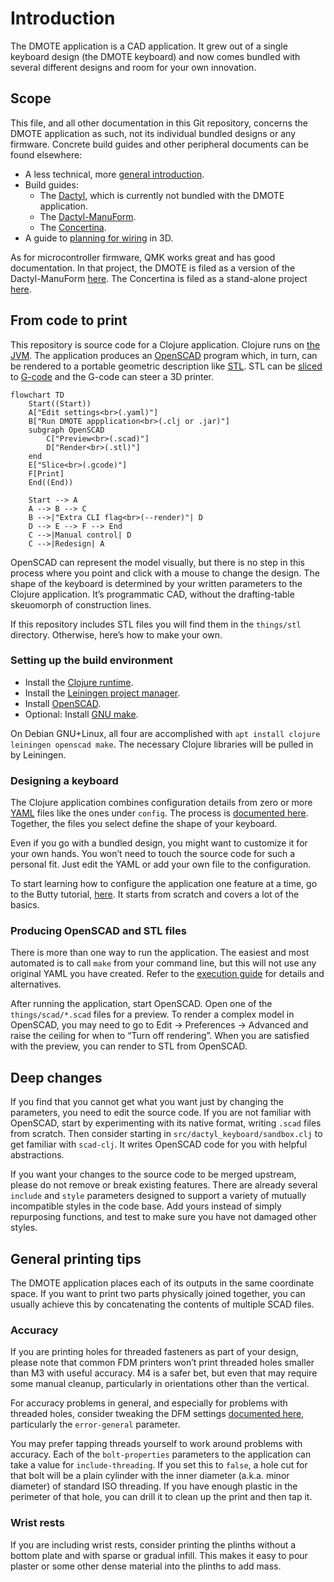# Introduction

The DMOTE application is a CAD application. It grew out of a single keyboard
design (the DMOTE keyboard) and now comes bundled with several different
designs and room for your own innovation.

## Scope

This file, and all other documentation in this Git repository, concerns the
DMOTE application as such, not its individual bundled designs or any firmware.
Concrete build guides and other peripheral documents can be found elsewhere:

* A less technical, more [general introduction](https://viktor.eikman.se/article/the-dmote/).
* Build guides:
    * The [Dactyl](https://github.com/adereth/dactyl-keyboard/tree/master/guide),
      which is currently not bundled with the DMOTE application.
    * The [Dactyl-ManuForm](https://github.com/tshort/dactyl-keyboard).
    * The [Concertina](https://viktor.eikman.se/article/concertina-v070-build-guide/).
* A guide to [planning for wiring](https://viktor.eikman.se/article/3d-keyboard-wiring/) in 3D.

As for microcontroller firmware, QMK works great and has good documentation. In
that project, the DMOTE is filed as a version of the Dactyl-ManuForm
[here](https://github.com/qmk/qmk_firmware/tree/master/keyboards/handwired/dactyl_manuform/dmote).
The Concertina is filed as a stand-alone project
[here](https://github.com/qmk/qmk_firmware/tree/master/keyboards/handwired/concertina).

## From code to print

This repository is source code for a Clojure application. Clojure runs on
[the JVM](https://en.wikipedia.org/wiki/Java_(software_platform)). The
application produces an [OpenSCAD](http://www.openscad.org/) program which,
in turn, can be rendered to a portable geometric description like
[STL](https://en.wikipedia.org/wiki/STL_(file_format)). STL can be
[sliced](https://en.wikipedia.org/wiki/Slicer_(3D_printing)) to
[G-code](https://en.wikipedia.org/wiki/G-code) and the G-code can
steer a 3D printer.

```mermaid
flowchart TD
    Start((Start))
    A["Edit settings<br>(.yaml)"]
    B["Run DMOTE appplication<br>(.clj or .jar)"]
    subgraph OpenSCAD
        C["Preview<br>(.scad)"]
        D["Render<br>(.stl)"]
    end
    E["Slice<br>(.gcode)"]
    F[Print]
    End((End))

    Start --> A
    A --> B --> C
    B -->|"Extra CLI flag<br>(--render)"| D
    D --> E --> F --> End
    C -->|Manual control| D
    C -->|Redesign| A
```

OpenSCAD can represent the model visually, but there is no step in this process
where you point and click with a mouse to change the design. The shape of the
keyboard is determined by your written parameters to the Clojure application.
It’s programmatic CAD, without the drafting-table skeuomorph of construction
lines.

If this repository includes STL files you will find them in the `things/stl`
directory. Otherwise, here’s how to make your own.

### Setting up the build environment

* Install the [Clojure runtime](https://clojure.org).
* Install the [Leiningen project manager](http://leiningen.org/).
* Install [OpenSCAD](http://www.openscad.org/).
* Optional: Install [GNU make](https://www.gnu.org/software/make/).

On Debian GNU+Linux, all four are accomplished with `apt install clojure
leiningen openscad make`. The necessary Clojure libraries will be pulled in
by Leiningen.

### Designing a keyboard

The Clojure application combines configuration details from zero or more
[YAML](https://en.wikipedia.org/wiki/YAML) files like the ones under `config`.
The process is [documented here](configuration.md). Together, the files you
select define the shape of your keyboard.

Even if you go with a bundled design, you might want to customize it for your
own hands. You won’t need to touch the source code for such a personal fit.
Just edit the YAML or add your own file to the configuration.

To start learning how to configure the application one feature at a time, go to
the Butty tutorial, [here](tutorial-1a.md). It starts from scratch and covers a
lot of the basics.

### Producing OpenSCAD and STL files

There is more than one way to run the application. The easiest and most
automated is to call `make` from your command line, but this will not use any
original YAML you have created. Refer to the [execution guide](execution.md)
for details and alternatives.

After running the application, start OpenSCAD. Open one of the
`things/scad/*.scad` files for a preview. To render a complex model in
OpenSCAD, you may need to go to Edit → Preferences → Advanced and raise the
ceiling for when to “Turn off rendering”. When you are satisfied with the
preview, you can render to STL from OpenSCAD.

## Deep changes

If you find that you cannot get what you want just by changing the parameters,
you need to edit the source code. If you are not familiar with OpenSCAD, start
by experimenting with its native format, writing `.scad` files from scratch.
Then consider starting in `src/dactyl_keyboard/sandbox.clj` to get familiar
with `scad-clj`. It writes OpenSCAD code for you with helpful abstractions.

If you want your changes to the source code to be merged upstream, please do
not remove or break existing features. There are already several `include` and
`style` parameters designed to support a variety of mutually incompatible
styles in the code base. Add yours instead of simply repurposing functions,
and test to make sure you have not damaged other styles.

## General printing tips

The DMOTE application places each of its outputs in the same coordinate space.
If you want to print two parts physically joined together, you can usually
achieve this by concatenating the contents of multiple SCAD files.

### Accuracy

If you are printing holes for threaded fasteners as part of your design, please
note that common FDM printers won’t print threaded holes smaller than M3 with
useful accuracy. M4 is a safer bet, but even that may require some manual
cleanup, particularly in orientations other than the vertical.

For accuracy problems in general, and especially for problems with threaded
holes, consider tweaking the DFM settings [documented here](options-main.md),
particularly the `error-general` parameter.

You may prefer tapping threads yourself to work around problems with accuracy.
Each of the `bolt-properties` parameters to the application can take a value
for `include-threading`. If you set this to `false`, a hole cut for that bolt
will be a plain cylinder with the inner diameter (a.k.a. minor diameter) of
standard ISO threading. If you have enough plastic in the perimeter of that
hole, you can drill it to clean up the print and then tap it.

### Wrist rests

If you are including wrist rests, consider printing the plinths without a
bottom plate and with sparse or gradual infill. This makes it easy to pour
plaster or some other dense material into the plinths to add mass.
